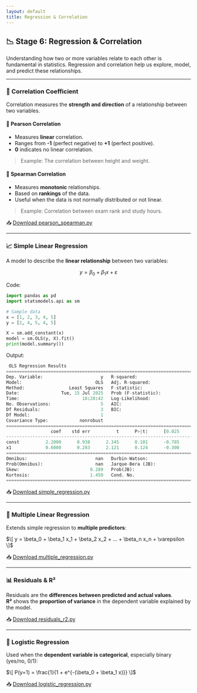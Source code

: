 ```yaml
---
layout: default
title: Regression & Correlation
---
```


## 📉 Stage 6: Regression & Correlation

Understanding how two or more variables relate to each other is fundamental in statistics. Regression and correlation help us explore, model, and predict these relationships.

---

### 📌 Correlation Coefficient

Correlation measures the **strength and direction** of a relationship between two variables.

#### 🔹 Pearson Correlation
- Measures **linear** correlation.
- Ranges from **-1** (perfect negative) to **+1** (perfect positive).
- **0** indicates no linear correlation.

> Example: The correlation between height and weight.

#### 🔹 Spearman Correlation
- Measures **monotonic** relationships.
- Based on **rankings** of the data.
- Useful when the data is not normally distributed or not linear.

> Example: Correlation between exam rank and study hours.

📥 [Download pearson_spearman.py](python/regression/pearson_spearman.py)

---

### 📈 Simple Linear Regression

A model to describe the **linear relationship** between two variables:

$$
y = \beta_0 + \beta_1 x + \varepsilon
$$

Code:

```python
import pandas as pd
import statsmodels.api as sm

# Sample data
x = [1, 2, 3, 4, 5]
y = [2, 4, 5, 4, 5]

X = sm.add_constant(x)
model = sm.OLS(y, X).fit()
print(model.summary())
```

Output:

```python
 OLS Regression Results
==============================================================================
Dep. Variable:                      y   R-squared:                       0.600
Model:                            OLS   Adj. R-squared:                  0.467
Method:                 Least Squares   F-statistic:                     4.500
Date:                Tue, 15 Jul 2025   Prob (F-statistic):              0.124
Time:                        18:28:42   Log-Likelihood:                -5.2598
No. Observations:                   5   AIC:                             14.52
Df Residuals:                       3   BIC:                             13.74
Df Model:                           1
Covariance Type:            nonrobust
==============================================================================
                 coef    std err          t      P>|t|      [0.025      0.975]
------------------------------------------------------------------------------
const          2.2000      0.938      2.345      0.101      -0.785       5.185
x1             0.6000      0.283      2.121      0.124      -0.300       1.500
==============================================================================
Omnibus:                          nan   Durbin-Watson:                   2.017
Prob(Omnibus):                    nan   Jarque-Bera (JB):                0.570
Skew:                           0.289   Prob(JB):                        0.752
Kurtosis:                       1.450   Cond. No.                         8.37
==============================================================================

```

📥 [Download simple_regression.py](python/regression/simple_regression.py)

---

### 🧮 Multiple Linear Regression

Extends simple regression to **multiple predictors**:

$\[
y = \beta_0 + \beta_1 x_1 + \beta_2 x_2 + ... + \beta_n x_n + \varepsilon
\]$

📥 [Download multiple_regression.py](python/regression/multiple_regression.py)

---

### 📊 Residuals & R²

Residuals are the **differences between predicted and actual values**.  
**R²** shows the **proportion of variance** in the dependent variable explained by the model.

📥 [Download residuals_r2.py](python/regression/residuals_r2.py)

---

### 🔄 Logistic Regression

Used when the **dependent variable is categorical**, especially binary (yes/no, 0/1):

$\[
P(y=1) = \frac{1}{1 + e^{-(\beta_0 + \beta_1 x)}}
\]$

📥 [Download logistic_regression.py](python/regression/logistic_regression.py)

